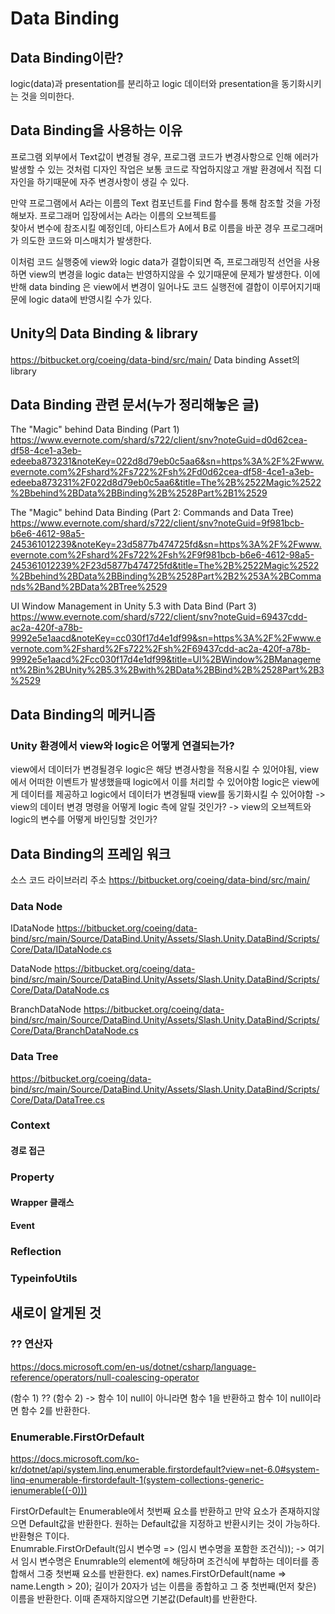 # Data Binding

## Data Binding이란?
logic(data)과 presentation를 분리하고 logic 데이터와 presentation을 동기화시키는 것을 의미한다. 

## Data Binding을 사용하는 이유
프로그램 외부에서 Text값이 변경될 경우, 프로그램 코드가 변경사항으로 인해 에러가 발생할 수 있는 것처럼
디자인 작업은 보통 코드로 작업하지않고 개발 환경에서 직접 디자인을 하기때문에 자주 변경사항이 생길 수 있다.

만약 프로그램에서 A라는 이름의 Text 컴포넌트를 Find 함수를 통해 참조할 것을 가정해보자. 프로그래머 입장에서는 A라는 이름의 오브젝트를   
찾아서 변수에 참조시킬 예정인데, 아티스트가 A에서 B로 이름을 바꾼 경우 프로그래머가 의도한 코드와 미스매치가 발생한다.

이처럼 코드 실행중에 view와 logic data가 결합이되면 즉, 프로그래밍적 선언을 사용하면 view의 변경을 logic data는 반영하지않을 수 있기때문에 문제가 발생한다.
이에 반해 data binding 은 view에서 변경이 일어나도 코드 실행전에 결합이 이루어지기때문에 logic data에 반영시킬 수가 있다.

## Unity의 Data Binding & library
https://bitbucket.org/coeing/data-bind/src/main/
Data binding Asset의 library

## Data Binding 관련 문서(누가 정리해놓은 글)
The "Magic" behind Data Binding (Part 1)
https://www.evernote.com/shard/s722/client/snv?noteGuid=d0d62cea-df58-4ce1-a3eb-edeeba873231&noteKey=022d8d79eb0c5aa6&sn=https%3A%2F%2Fwww.evernote.com%2Fshard%2Fs722%2Fsh%2Fd0d62cea-df58-4ce1-a3eb-edeeba873231%2F022d8d79eb0c5aa6&title=The%2B%2522Magic%2522%2Bbehind%2BData%2BBinding%2B%2528Part%2B1%2529

The "Magic" behind Data Binding (Part 2: Commands and Data Tree)
https://www.evernote.com/shard/s722/client/snv?noteGuid=9f981bcb-b6e6-4612-98a5-245361012239&noteKey=23d5877b474725fd&sn=https%3A%2F%2Fwww.evernote.com%2Fshard%2Fs722%2Fsh%2F9f981bcb-b6e6-4612-98a5-245361012239%2F23d5877b474725fd&title=The%2B%2522Magic%2522%2Bbehind%2BData%2BBinding%2B%2528Part%2B2%253A%2BCommands%2Band%2BData%2BTree%2529

UI Window Management in Unity 5.3 with Data Bind (Part 3)
https://www.evernote.com/shard/s722/client/snv?noteGuid=69437cdd-ac2a-420f-a78b-9992e5e1aacd&noteKey=cc030f17d4e1df99&sn=https%3A%2F%2Fwww.evernote.com%2Fshard%2Fs722%2Fsh%2F69437cdd-ac2a-420f-a78b-9992e5e1aacd%2Fcc030f17d4e1df99&title=UI%2BWindow%2BManagement%2Bin%2BUnity%2B5.3%2Bwith%2BData%2BBind%2B%2528Part%2B3%2529


## Data Binding의 메커니즘

### Unity 환경에서 view와 logic은 어떻게 연결되는가?
view에서 데이터가 변경될경우 logic은 해당 변경사항을 적용시킬 수 있어야됨, view에서 어떠한 이벤트가 발생했을때 logic에서 이를 처리할 수 있어야함
logic은 view에게 데이터를 제공하고 logic에서 데이터가 변경될때 view를 동기화시킬 수 있어야함
-> view의 데이터 변경 명령을 어떻게 logic 측에 알릴 것인가?
-> view의 오브젝트와 logic의 변수를 어떻게 바인딩할 것인가?


###  

## Data Binding의 프레임 워크
소스 코드 라이브러리 주소
https://bitbucket.org/coeing/data-bind/src/main/

### Data Node
IDataNode
https://bitbucket.org/coeing/data-bind/src/main/Source/DataBind.Unity/Assets/Slash.Unity.DataBind/Scripts/Core/Data/IDataNode.cs

DataNode
https://bitbucket.org/coeing/data-bind/src/main/Source/DataBind.Unity/Assets/Slash.Unity.DataBind/Scripts/Core/Data/DataNode.cs

BranchDataNode
https://bitbucket.org/coeing/data-bind/src/main/Source/DataBind.Unity/Assets/Slash.Unity.DataBind/Scripts/Core/Data/BranchDataNode.cs


### Data Tree
https://bitbucket.org/coeing/data-bind/src/main/Source/DataBind.Unity/Assets/Slash.Unity.DataBind/Scripts/Core/Data/DataTree.cs

### Context
#### 경로 접근
#### 

### Property
#### Wrapper 클래스
#### Event

### Reflection
### TypeinfoUtils
### 



## 새로이 알게된 것

### ?? 연산자
https://docs.microsoft.com/en-us/dotnet/csharp/language-reference/operators/null-coalescing-operator

(함수 1) ?? (함수 2) -> 함수 1이 null이 아니라면 함수 1을 반환하고 함수 1이 null이라면 함수 2를 반환한다.

### Enumerable.FirstOrDefault
https://docs.microsoft.com/ko-kr/dotnet/api/system.linq.enumerable.firstordefault?view=net-6.0#system-linq-enumerable-firstordefault-1(system-collections-generic-ienumerable((-0)))

FirstOrDefault는 Enumerable에서 첫번째 요소를 반환하고 만약 요소가 존재하지않으면 Default값을 반환한다. 원하는 Default값을 지정하고 반환시키는 것이 가능하다.   
반환형은 T이다.  
Enumrable.FirstOrDefault(임시 변수명 => (임시 변수명을 포함한 조건식)); -> 여기서 임시 변수명은 Enumrable의 element에 해당하며 조건식에 부합하는 데이터를 종합해서 
그중 첫번째 요소를 반환한다.
ex) names.FirstOrDefault(name => name.Length > 20);
길이가 20자가 넘는 이름을 종합하고 그 중 첫번째(먼저 찾은) 이름을 반환한다. 이때 존재하지않으면 기본값(Default)를 반환한다.
